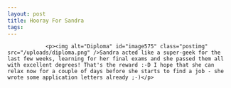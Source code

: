 ```yaml
---
layout: post
title: Hooray For Sandra
tags:
---
```



                <p><img alt="Diploma" id="image575" class="postimg" src="/uploads/diploma.png" />Sandra acted like a super-geek for the last few weeks, learning for her final exams and she passed them all with excellent degrees! That's the reward :-D I hope that she can relax now for a couple of days before she starts to find a job - she wrote some application letters already ;-)</p>
